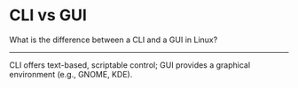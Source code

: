 # CLI vs GUI

What is the difference between a CLI and a GUI in Linux?

---

CLI offers text-based, scriptable control; GUI provides a graphical environment (e.g., GNOME, KDE).